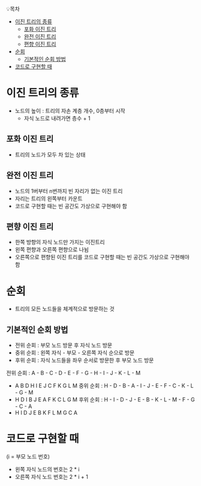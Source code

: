 💡목차
- [이진 트리의 종류](#이진-트리의-종류)
  - [포화 이진 트리](#포화-이진-트리)
  - [완전 이진 트리](#완전-이진-트리)
  - [편향 이진 트리](#편향-이진-트리)
- [순회](#순회)
  - [기본적인 순회 방법](#기본적인-순회-방법)
- [코드로 구현할 때](#코드로-구현할-때)


# 이진 트리의 종류

- 노드의 높이 : 트리의 자손 계층 개수, 0층부터 시작
  - 자식 노드로 내려가면 층수 + 1

## 포화 이진 트리
- 트리의 노드가 모두 차 있는 상태

## 완전 이진 트리
-  노드의 1버부터 n번까지 빈 자리가 없는 이진 트리
- 자리는 트리의 왼쪽부터 카운트
- 코드로 구현할 때는 빈 공간도 가상으로 구현해야 함

## 편향 이진 트리
- 한쪽 방향의 자식 노드만 가지는 이진트리
- 왼쪽 편향과 오른쪽 편향으로 나뉨
- 오른쪽으로 편향된 이진 트리를 코드로 구현할 때는 빈 공간도 가상으로 구현해야 함

# 순회

- 트리의 모든 노드들을 체계적으로 방문하는 것

## 기본적인 순회 방법

- 전위 순회 : 부모 노드 방문 후 자식 노드 방문
- 중위 순회 : 왼쪽 자식 - 부모 - 오른쪽 자식 순으로 방문
- 후위 순회 : 자식 노드들을 좌우 순서로 방문한 후 부모 노드 방문


전위 순회 : A - B - C - D - E - F - G - H - I - J - K - L - M
- A B D H I E J C F K G L M
중위 순회 : H - D - B - A - I - J - E - F - C - K - L - G - M
- H D I B J E A F K C L G M
후위 순회 : H - I - D - J - E - B - K - L - M - F - G - C - A
- H I D J E B K F L M G C A

# 코드로 구현할 때

(i = 부모 노드 번호)
- 왼쪽 자식 노드의 번호는 2 * i
- 오른쪽 자식 노드 번호는 2 * i + 1